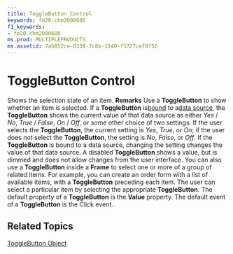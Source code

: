 ```yaml
---
title: ToggleButton Control
keywords: fm20.chm2000680
f1_keywords:
- fm20.chm2000680
ms.prod: MULTIPLEPRODUCTS
ms.assetid: 7ab852ce-0339-7c8b-1340-f5727cef0f56
---
```



# ToggleButton Control



Shows the selection state of an item.
 **Remarks**
Use a  **ToggleButton** to show whether an item is selected. If a **ToggleButton** is[bound](glossary-vba.md) to a[data source](glossary-vba.md), the  **ToggleButton** shows the current value of that data source as either _Yes_ / _No_, _True_ / _False_, _On_ / _Off_, or some other choice of two settings. If the user selects the **ToggleButton**, the current setting is _Yes_, _True_, or _On_; if the user does not select the **ToggleButton**, the setting is _No_, _False_, or _Off_. If the **ToggleButton** is bound to a data source, changing the setting changes the value of that data source. A disabled **ToggleButton** shows a value, but is dimmed and does not allow changes from the user interface.
You can also use a  **ToggleButton** inside a **Frame** to select one or more of a group of related items. For example, you can create an order form with a list of available items, with a **ToggleButton** preceding each item. The user can select a particular item by selecting the appropriate **ToggleButton**.
The default property of a  **ToggleButton** is the **Value** property.
The default event of a  **ToggleButton** is the Click event.

## Related Topics

[ToggleButton Object](http://msdn.microsoft.com/library/togglebutton-object-reference-outlook-forms-script%28Office.15%29.aspx)


